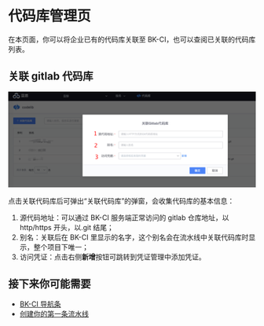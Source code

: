 # 代码库管理页

在本页面，你可以将企业已有的代码库关联至 BK-CI，也可以查阅已关联的代码库列表。

## 关联 gitlab 代码库

![png](../../assets/service_repos_link.png)

点击关联代码库后可弹出“关联代码库”的弹窗，会收集代码库的基本信息：

1. 源代码地址：可以通过 BK-CI 服务端正常访问的 gitlab 仓库地址，以 http/https 开头，以.git 结尾；
2. 别名：关联后在 BK-CI 里显示的名字，这个别名会在流水线中关联代码库时显示，整个项目下唯一；
3. 访问凭证：点击右侧**新增**按钮可跳转到凭证管理中添加凭证。

## 接下来你可能需要

- [BK-CI 导航条](../Console.md)
- [创建你的第一条流水线](../tutorials/create-first-pipeline.md)
